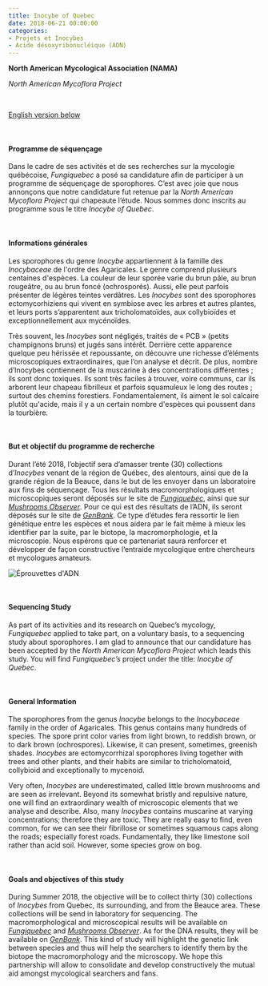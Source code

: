 ```yaml
---
title: Inocybe of Quebec
date: 2018-06-21 00:00:00
categories: 
- Projets et Inocybes
- Acide désoxyribonucléique (ADN)
---
```

**North American Mycological Association (NAMA)**

*North American Mycoflora Project*
<p>&nbsp; </p>

[English version below](#english)
<p>&nbsp; </p>


#### Programme de séquençage
Dans le cadre de ses activités et de ses recherches sur la mycologie québécoise, *Fungiquebec* a posé sa candidature afin de participer à un programme de séquençage de sporophores. C’est avec joie que nous annonçons que notre candidature fut retenue par la *North American Mycoflora Project* qui chapeaute l’étude. Nous sommes donc inscrits au programme sous le titre *Inocybe of Quebec*.
<!--more-->
<p>&nbsp; </p>

#### Informations générales
Les sporophores du genre *Inocybe* appartiennent à la famille des *Inocybaceae* de l'ordre des Agaricales. Le genre comprend plusieurs centaines d'espèces. La couleur de leur sporée varie du brun pâle, au brun rougeâtre, ou au brun foncé (ochrosporés). Aussi, elle peut parfois présenter de légères teintes verdâtres. Les *Inocybes* sont des sporophores ectomycorhiziens qui vivent en symbiose avec les arbres et autres plantes, et leurs ports s’apparentent aux tricholomatoïdes, aux collybioïdes et exceptionnellement aux mycénoïdes.

Très souvent, les *Inocybes* sont négligés, traités de « PCB » (petits champignons bruns) et jugés sans intérêt. Derrière cette apparence quelque peu hérissée et repoussante, on découvre une richesse d’éléments microscopiques extraordinaires, que l’on analyse et décrit. De plus, nombre d’Inocybes contiennent de la muscarine à des concentrations différentes ; ils sont donc toxiques.
Ils sont très faciles à trouver, voire communs, car ils arborent leur chapeau fibrilleux et parfois squamuleux le long des routes ; surtout des chemins forestiers. Fondamentalement, ils aiment le sol calcaire plutôt qu'acide, mais il y a un certain nombre d'espèces qui poussent dans la tourbière.
<p>&nbsp; </p>

#### But et objectif du programme de recherche
Durant l’été 2018, l’objectif sera d’amasser trente (30) collections d’*Inocybes* venant de la région de Québec, des alentours, ainsi que de la grande région de la Beauce, dans le but de les envoyer dans un laboratoire aux fins de séquençage. Tous les résultats macromorphologiques et microscopiques seront déposés sur le site de *[Fungiquebec](https://www.fungiquebec.ca)*, ainsi que sur *[Mushrooms Observer](http://mushroomobserver.org/)*. Pour ce qui est des résultats de l’ADN, ils seront déposés sur le site de *[GenBank](https://www.ncbi.nlm.nih.gov/genbank/)*. Ce type d’études fera ressortir le lien génétique entre les espèces et nous aidera par le fait même à mieux les identifier par la suite, par le biotope, la macromorphologie, et la microscopie. Nous espérons que ce partenariat saura renforcer et développer de façon constructive l’entraide mycologique entre chercheurs et mycologues amateurs.

![Éprouvettes d'ADN](https://c1.staticflickr.com/1/899/28919944878_f3cb4833cf.jpg "Figure 1. Boîte d'éprouvettes pour l'ADN")
<p>&nbsp; </p>


<a name="english"></a>
#### Sequencing Study
As part of its activities and its research on Quebec’s mycology, *Fungiquebec* applied to take part, on a voluntary basis, to a sequencing study about sporophores. I am glad to announce that our candidature has been accepted by the *North American Mycoflora Project* which leads this study. You will find *Fungiquebec’s* project under the title: *Inocybe of Quebec*.
<p>&nbsp; </p>

#### General Information
The sporophores from the genus *Inocybe* belongs to the *Inocybaceae* family in the order of Agaricales. This genus contains many hundreds of species. The spore print color varies from light brown, to reddish brown, or to dark brown (ochrospores). Likewise, it can present, sometimes, greenish shades. *Inocybes* are ectomycorrhizal sporophores living together with trees and other plants, and their habits are similar to tricholomatoid, collybioid and exceptionally to mycenoid.

Very often, *Inocybes* are underestimated, called little brown mushrooms and are seen as irrelevant. Beyond its somewhat bristly and repulsive nature, one will find an extraordinary wealth of microscopic elements that we analyse and describe. Also, many *Inocybes* contains muscarine at varying concentrations; therefore they are toxic. They are really easy to find, even common, for we can see their fibrillose or sometimes squamous caps along the roads; especially forest roads. Fundamentally, they like limestone soil rather than acid soil. However, some species grow on bog.
<p>&nbsp; </p>

#### Goals and objectives of this study
During Summer 2018, the objective will be to collect thirty (30) collections of *Inocybes* from Quebec, its surrounding, and from the Beauce area. These collections will be send in laboratory for sequencing. The macromorphological and microscopical results will be available on *[Fungiquebec](https://www.fungiquebec.ca)* and *[Mushrooms Observer](http://mushroomobserver.org/)*. As for the DNA results, they will be available on *[GenBank](https://www.ncbi.nlm.nih.gov/genbank/)*. This kind of study will highlight the genetic link between species and thus will help the searchers to identify them by the biotope the macromorphology and the microscopy. We hope this partnership will allow to consolidate and develop constructively the mutual aid amongst mycological searchers and fans.
<p>&nbsp; </p>
